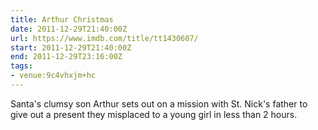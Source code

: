 ```yaml
---
title: Arthur Christmas
date: 2011-12-29T21:40:00Z
url: https://www.imdb.com/title/tt1430607/
start: 2011-12-29T21:40:00Z
end: 2011-12-29T23:16:00Z
tags:
- venue:9c4vhxjm+hc
---
```

Santa's clumsy son Arthur sets out on a mission with St. Nick's father to give out a present they misplaced to a young girl in less than 2 hours.
